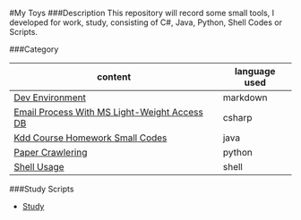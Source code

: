#My Toys
###Description
This repository will record some small tools, I developed for work, study,
consisting of C#, Java, Python, Shell Codes or Scripts.

###Category

content | language used
--- | ---
[Dev Environment](Dev-Env-Config) | markdown
[Email Process With MS Light-Weight Access DB](Csharp/EmailProcess) | csharp
[Kdd Course Homework Small Codes](Java/KddCourseHomework) | java
[Paper Crawlering](Python/PaperProcess) | python
[Shell Usage](Shell) | shell

###Study Scripts
- [Study](Study)
